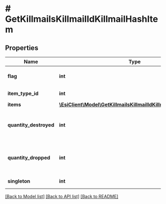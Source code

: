 # # GetKillmailsKillmailIdKillmailHashItem

## Properties

Name | Type | Description | Notes
------------ | ------------- | ------------- | -------------
**flag** | **int** | Flag for the location of the item |
**item_type_id** | **int** | item_type_id integer |
**items** | [**\EsiClient\Model\GetKillmailsKillmailIdKillmailHashItemsItem[]**](GetKillmailsKillmailIdKillmailHashItemsItem.md) | items array | [optional]
**quantity_destroyed** | **int** | How many of the item were destroyed if any | [optional]
**quantity_dropped** | **int** | How many of the item were dropped if any | [optional]
**singleton** | **int** | singleton integer |

[[Back to Model list]](../../README.md#models) [[Back to API list]](../../README.md#endpoints) [[Back to README]](../../README.md)
